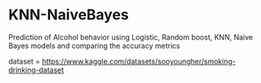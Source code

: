 # KNN-NaiveBayes
Prediction of Alcohol behavior using Logistic, Random boost, KNN, Naive Bayes models and comparing the accuracy metrics

dataset = https://www.kaggle.com/datasets/sooyoungher/smoking-drinking-dataset
